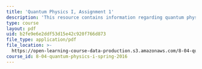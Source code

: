 ```yaml
---
title: 'Quantum Physics I, Assignment 1'
description: 'This resource contains information regarding quantum physics: Assignment 1.'
type: course
layout: pdf
uid: b2fe9e6e2ddf53d15e42c920f766d873
file_type: application/pdf
file_location: >-
  https://open-learning-course-data-production.s3.amazonaws.com/8-04-quantum-physics-i-spring-2016/b2fe9e6e2ddf53d15e42c920f766d873_MIT8_04S16_ps1_2016.pdf
course_id: 8-04-quantum-physics-i-spring-2016
---
```

